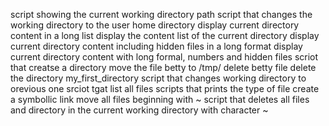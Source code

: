 script showing the current working directory path
script that changes the working directory to the user home directory
display current directory content in a long list
display the content list of the current directory
display current directory content including hidden files in a long format
display current directory content with long formal, numbers and hidden files
scriot that creatse a directory
move the file betty to /tmp/
delete betty file
delete the directory my_first_directory
script that changes working directory to orevious one
srciot tgat list all files
scripts that prints the type of file
create a symbollic link
move all files beginning with ~
script that deletes all files and directory in the current working directory with character ~
